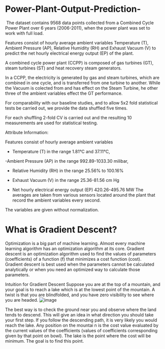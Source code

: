 # Power-Plant-Output-Prediction-

﻿
The dataset contains 9568 data points collected from a Combined Cycle Power Plant over 6 years (2006-2011), 
when the power plant was set to work with full load.

 Features consist of hourly average ambient variables Temperature (T), Ambient Pressure (AP), Relative Humidity (RH) and Exhaust Vacuum (V) to predict the net hourly electrical energy output (EP)  of the plant.


A combined cycle power plant (CCPP) is composed of gas turbines (GT), steam turbines (ST) and heat recovery steam generators.

 In a CCPP, the electricity is generated by gas and steam turbines, which are combined in one cycle, and is transferred from one turbine to another.
 While the Vacuum is colected from and has effect on the Steam Turbine, he other three of the ambient variables effect the GT performance.


For comparability with our baseline studies, 
and to allow 5x2 fold statistical tests be carried out, we provide the data shuffled five times.

 For each shuffling 2-fold CV is carried out and the resulting 10 measurements are used for statistical testing.

Attribute Information:



Features consist of hourly average ambient variables 


- Temperature (T) in the range 1.81°C and 37.11°C,

-Ambient Pressure (AP) in the range 992.89-1033.30 milibar,

- Relative Humidity (RH) in the range 25.56% to 100.16%

- Exhaust Vacuum (V) in the range 25.36-81.56 cm Hg

- Net hourly electrical energy output (EP) 420.26-495.76 MW
The averages are taken from various sensors located around the plant that record the ambient variables every second. 

The variables are given without normalization.


# What is Gradient Descent?
Optimization is a big part of machine learning. Almost every machine learning algorithm has an optimization algorithm at its core.
Gradient descent is an optimization algorithm used to find the values of parameters (coefficients) of a function (f) that minimizes a cost function (cost).\
Gradient descent is best used when the parameters cannot be calculated analytically or when you need an optimized way to calculate those parameters. 
 
Intuition for Gradient Descent Suppose you are at the top of a mountain, and your goal is to reach a lake which is at the lowest point of the mountain. 
A twist is that you are blindfolded, and you have zero visibility to see where you are headed.
![image](https://user-images.githubusercontent.com/40559132/42382418-ddb74f9a-8151-11e8-866c-f1447b5ccd04.png)

The best way is to check the ground near you and observe where the land tends to descend. This will give an idea in what direction you
should take your first step. If you follow the descending path, it is very likely you would reach the lake. Any position on the mountai
n is the cost value evaluated by the current values of the coefficients (values of coefficients corresponding given by that point on
bowl). The lake is the point where the cost will be minimum. The goal is to find this point.  
 

